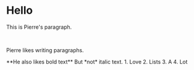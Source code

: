 # Hello

<p>This is Pierre's paragraph.</p>
<br>
<p>Pierre likes writing paragraphs. </p>
**He also likes bold text**
But *not* italic text.
1. Love
2. Lists
3. A
4. Lot
